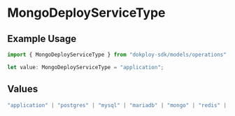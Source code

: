# MongoDeployServiceType

## Example Usage

```typescript
import { MongoDeployServiceType } from "dokploy-sdk/models/operations";

let value: MongoDeployServiceType = "application";
```

## Values

```typescript
"application" | "postgres" | "mysql" | "mariadb" | "mongo" | "redis" | "compose"
```